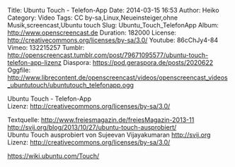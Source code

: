 Title: Ubuntu Touch - Telefon-App
Date: 2014-03-15 16:53
Author: Heiko
Category: Video
Tags: CC by-sa,Linux,Neueinsteiger,ohne Musik,screencast,Ubuntu touch
Slug: Ubuntu_Touch_TelefonApp
Album: http://www.openscreencast.de
Duration: 182000
License: http://creativecommons.org/licenses/by-sa/3.0/
Youtube: 86cChJy4-84
Vimeo: 132215257
Tumblr: http://openscreencast.tumblr.com/post/79671095577/ubuntu-touch-telefon-app-lizenz
Diaspora: https://pod.geraspora.de/posts/2020622
Oggfile: http://www.librecontent.de/openscreencast/videos/openscreencast_videos_ubuntutouch/ubuntutouch_telefonapp.ogg

Ubuntu Touch - Telefon-App  
Lizenz: <http://creativecommons.org/licenses/by-sa/3.0/>  
  
Textquelle: <http://www.freiesmagazin.de/freiesMagazin-2013-11>  
<http://svij.org/blog/2013/10/27/ubuntu-touch-ausprobiert/>  
Ubuntu Touch ausprobiert von Sujeevan Vijayakumaran <http://svij.org>  
Lizenz: <http://creativecommons.org/licenses/by-sa/3.0/>  
  
<https://wiki.ubuntu.com/Touch/>

